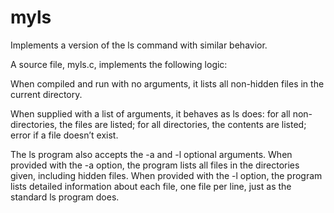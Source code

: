 # myls
Implements a version of the ls command with similar behavior.

A source file, myls.c, implements the following logic:

When compiled and run with no arguments, it lists all non-hidden files in the current directory. 

When supplied with a list of arguments, it behaves as ls does: 
  for all non-directories,  the files are listed; 
  for all directories,  the contents are listed; 
  error if a file doesn’t exist. 
   

The ls program also accepts the -a and -l optional arguments. 
When provided with the -a option, the program  lists all files in the directories given, including hidden files.
When provided with the -l option, the program lists detailed information about each file, one file per line, just as the standard ls program does.
